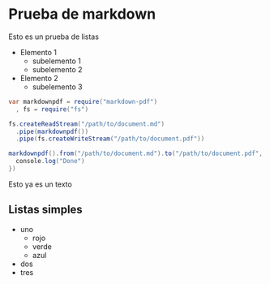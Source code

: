 # Prueba de markdown

Esto es un prueba de listas
* Elemento 1
   * subelemento 1
   * subelemento 2
* Elemento 2
   * subelemento 3
   
```java
var markdownpdf = require("markdown-pdf")
  , fs = require("fs")

fs.createReadStream("/path/to/document.md")
  .pipe(markdownpdf())
  .pipe(fs.createWriteStream("/path/to/document.pdf"))

markdownpdf().from("/path/to/document.md").to("/path/to/document.pdf", function () {
  console.log("Done")
})
```


Esto ya es un texto

## Listas simples
  - uno
     -  rojo
     - verde
     - azul
  - dos
  - tres
